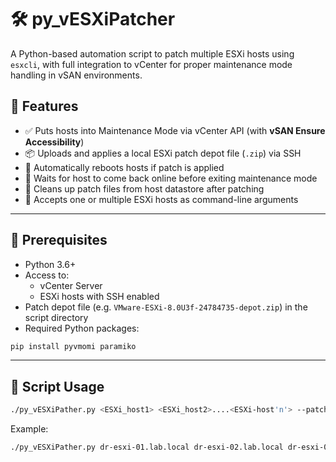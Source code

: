 # 🛠️ py_vESXiPatcher

A Python-based automation script to patch multiple ESXi hosts using `esxcli`, with full integration to vCenter for proper maintenance mode handling in vSAN environments.

## 🚀 Features

- ✅ Puts hosts into Maintenance Mode via vCenter API (with **vSAN Ensure Accessibility**)
- 📦 Uploads and applies a local ESXi patch depot file (`.zip`) via SSH
- 🔄 Automatically reboots hosts if patch is applied
- 🔁 Waits for host to come back online before exiting maintenance mode
- 🧼 Cleans up patch files from host datastore after patching
- 🧠 Accepts one or multiple ESXi hosts as command-line arguments

---

## 📌 Prerequisites

- Python 3.6+
- Access to:
  - vCenter Server
  - ESXi hosts with SSH enabled
- Patch depot file (e.g. `VMware-ESXi-8.0U3f-24784735-depot.zip`) in the script directory
- Required Python packages:

```bash
pip install pyvmomi paramiko
```

---

## 📝 Script Usage

```bash
./py_vESXiPather.py <ESXi_host1> <ESXi_host2>....<ESXi-host'n'> --patch-file <Patch File> --patch-profile <Patch Profile Name>
```

Example:
```bash
./py_vESXiPather.py dr-esxi-01.lab.local dr-esxi-02.lab.local dr-esxi-03.lab.local --patch-file VMware-ESXi-8.0U3f-24784735-depot.zip --patch-profile ESXi-8.0U3f-24784735-standard
```
